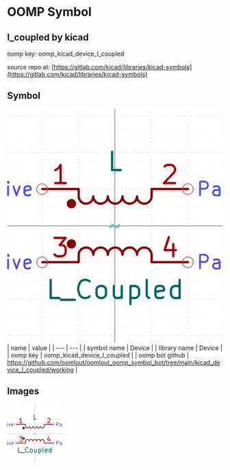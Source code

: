 # OOMP Symbol  
## l_coupled  by kicad  
  
oomp key: oomp_kicad_device_l_coupled  
  
source repo at: [https://gitlab.com/kicad/libraries/kicad-symbols](https://gitlab.com/kicad/libraries/kicad-symbols)  
## Symbol  
  
[![working.png](working_600.png)](working.png)  
| name | value | 
| --- | --- | 
| symbol name | Device | 
| library name | Device | 
| oomp key | oomp_kicad_device_l_coupled | 
| oomp bot github | https://github.com/oomlout/oomlout_oomp_symbol_bot/tree/main/kicad_device_l_coupled/working | 
## Images  
  
[![working.png](working_140.png)](working.png)  
